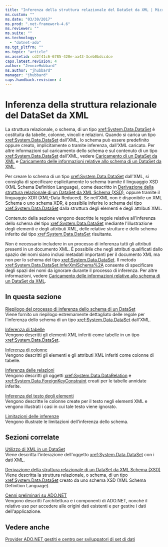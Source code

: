 ```yaml
---
title: "Inferenza della struttura relazionale del DataSet da XML | Microsoft Docs"
ms.custom: ""
ms.date: "03/30/2017"
ms.prod: ".net-framework-4.6"
ms.reviewer: ""
ms.suite: ""
ms.technology: 
  - "dotnet-ado"
ms.tgt_pltfrm: ""
ms.topic: "article"
ms.assetid: cd2f41c6-6785-420e-aa43-3ceb0bdccdce
caps.latest.revision: 4
author: "JennieHubbard"
ms.author: "jhubbard"
manager: "jhubbard"
caps.handback.revision: 4
---
```

# Inferenza della struttura relazionale del DataSet da XML
La struttura relazionale, o schema, di un tipo <xref:System.Data.DataSet> è costituita da tabelle, colonne, vincoli e relazioni.  Quando si carica un tipo <xref:System.Data.DataSet> dall'XML, lo schema può essere predefinito oppure creato, implicitamente o tramite inferenza, dall'XML caricato.  Per altre informazioni sul caricamento dello schema e sul contenuto di un tipo <xref:System.Data.DataSet> dall'XML, vedere [Caricamento di un DataSet da XML](../../../../../docs/framework/data/adonet/dataset-datatable-dataview/loading-a-dataset-from-xml.md) e [Caricamento delle informazioni relative allo schema di un DataSet da XML](../../../../../docs/framework/data/adonet/dataset-datatable-dataview/loading-dataset-schema-information-from-xml.md).  
  
 Per creare lo schema di un tipo <xref:System.Data.DataSet> dall'XML, si consiglia di specificare esplicitamente lo schema tramite il linguaggio XSD \(XML Schema Definition Language\), come descritto in [Derivazione della struttura relazionale di un DataSet da XML Schema \(XSD\)](../../../../../docs/framework/data/adonet/dataset-datatable-dataview/deriving-dataset-relational-structure-from-xml-schema-xsd.md), oppure tramite il linguaggio XDR \(XML\-Data Reduced\).  Se nell'XML non è disponibile un XML Schema o uno schema XDR, è possibile inferire lo schema del tipo <xref:System.Data.DataSet> dalla struttura degli elementi e degli attributi XML.  
  
 Contenuto della sezione vengono descritte le regole relative all'inferenza dello schema del tipo <xref:System.Data.DataSet> mediante l'illustrazione degli elementi e degli attributi XML, delle relative strutture e dello schema inferito del tipo <xref:System.Data.DataSet> risultante.  
  
 Non è necessario includere in un processo di inferenza tutti gli attributi presenti in un documento XML.  È possibile che negli attributi qualificati dallo spazio dei nomi siano inclusi metadati importanti per il documento XML ma non per lo schema del tipo <xref:System.Data.DataSet>.  Il metodo <xref:System.Data.DataSet.InferXmlSchema%2A> consente di specificare degli spazi dei nomi da ignorare durante il processo di inferenza.  Per altre informazioni, vedere [Caricamento delle informazioni relative allo schema di un DataSet da XML](../../../../../docs/framework/data/adonet/dataset-datatable-dataview/loading-dataset-schema-information-from-xml.md).  
  
## In questa sezione  
 [Riepilogo del processo di inferenza dello schema di un DataSet](../../../../../docs/framework/data/adonet/dataset-datatable-dataview/summary-of-the-dataset-schema-inference-process.md)  
 Viene fornito un riepilogo estremamente dettagliato delle regole per l'inferenza dello schema di un tipo <xref:System.Data.DataSet> dall'XML.  
  
 [Inferenza di tabelle](../../../../../docs/framework/data/adonet/dataset-datatable-dataview/inferring-tables.md)  
 Vengono descritti gli elementi XML inferiti come tabelle in un tipo <xref:System.Data.DataSet>.  
  
 [Inferenza di colonne](../../../../../docs/framework/data/adonet/dataset-datatable-dataview/inferring-columns.md)  
 Vengono descritti gli elementi e gli attributi XML inferiti come colonne di tabelle.  
  
 [Inferenza delle relazioni](../../../../../docs/framework/data/adonet/dataset-datatable-dataview/inferring-relationships.md)  
 Vengono descritti gli oggetti <xref:System.Data.DataRelation> e <xref:System.Data.ForeignKeyConstraint> creati per le tabelle annidate inferite.  
  
 [Inferenza del testo degli elementi](../../../../../docs/framework/data/adonet/dataset-datatable-dataview/inferring-element-text.md)  
 Vengono descritte le colonne create per il testo negli elementi XML e vengono illustrati i casi in cui tale testo viene ignorato.  
  
 [Limitazioni delle inferenze](../../../../../docs/framework/data/adonet/dataset-datatable-dataview/inference-limitations.md)  
 Vengono illustrate le limitazioni dell'inferenza dello schema.  
  
## Sezioni correlate  
 [Utilizzo di XML in un DataSet](../../../../../docs/framework/data/adonet/dataset-datatable-dataview/using-xml-in-a-dataset.md)  
 Viene descritta l'interazione dell'oggetto <xref:System.Data.DataSet> con i dati XML.  
  
 [Derivazione della struttura relazionale di un DataSet da XML Schema \(XSD\)](../../../../../docs/framework/data/adonet/dataset-datatable-dataview/deriving-dataset-relational-structure-from-xml-schema-xsd.md)  
 Viene descritta la struttura relazionale, o schema, di un tipo <xref:System.Data.DataSet> creato da uno schema XSD \(XML Schema Definition Language\).  
  
 [Cenni preliminari su ADO.NET](../../../../../docs/framework/data/adonet/ado-net-overview.md)  
 Vengono descritti l'architettura e i componenti di ADO.NET, nonché il relativo uso per accedere alle origini dati esistenti e per gestire i dati dell'applicazione.  
  
## Vedere anche  
 [Provider ADO.NET gestiti e centro per sviluppatori di set di dati](http://go.microsoft.com/fwlink/?LinkId=217917)